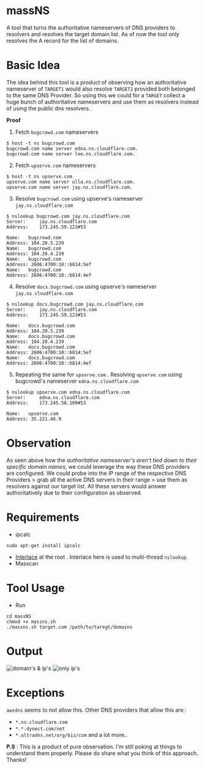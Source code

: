 
# massNS
A tool that turns the authoritative nameservers of DNS providers to resolvers and resolves the target domain list. As of now the tool only resolves the A record for the list of domains.


# Basic Idea

The idea behind this tool is a product of observing how an authoritative nameserver of `TARGET1` would also resolve `TARGET2` provided both belonged to the same DNS Provider. So using this we could for a `TARGET` collect a huge bunch of authoritative nameservers and use them as resolvers instead of using the public dns resolvers.

**Proof**

1. Fetch `bugcrowd.com` nameservers 

```
$ host -t ns bugcrowd.com
bugcrowd.com name server edna.ns.cloudflare.com.
bugcrowd.com name server lee.ns.cloudflare.com.
```
2. Fetch `upserve.com` nameservers 

```
$ host -t ns upserve.com
upserve.com name server ulla.ns.cloudflare.com.
upserve.com name server jay.ns.cloudflare.com.
```
3. Resolve `bugcrowd.com` using upserve's nameserver `jay.ns.cloudflare.com`

```
$ nslookup bugcrowd.com jay.ns.cloudflare.com
Server:		jay.ns.cloudflare.com
Address:	173.245.59.123#53

Name:	bugcrowd.com
Address: 104.20.5.239
Name:	bugcrowd.com
Address: 104.20.4.239
Name:	bugcrowd.com
Address: 2606:4700:10::6814:5ef
Name:	bugcrowd.com
Address: 2606:4700:10::6814:4ef
```
4. Resolve `docs.bugcrowd.com` using upserve's nameserver `jay.ns.cloudflare.com`

```
$ nslookup docs.bugcrowd.com jay.ns.cloudflare.com
Server:		jay.ns.cloudflare.com
Address:	173.245.59.123#53

Name:	docs.bugcrowd.com
Address: 104.20.5.239
Name:	docs.bugcrowd.com
Address: 104.20.4.239
Name:	docs.bugcrowd.com
Address: 2606:4700:10::6814:5ef
Name:	docs.bugcrowd.com
Address: 2606:4700:10::6814:4ef
```
5. Repeating the same for `upserve.com` . Resolving `upserve.com` using bugcrowd's nameserver `edna.ns.cloudflare.com`

```
$ nslookup upserve.com edna.ns.cloudflare.com
Server:		edna.ns.cloudflare.com
Address:	173.245.58.109#53

Name:	upserve.com
Address: 35.221.46.9
```

# Observation

As seen above how the *authoritative nameserver's aren't tied down to their specific domain names*, we could leverage the way these DNS providers are configured. We could probe into the IP range of the respective DNS Providers > grab all the active DNS servers in their range > use them as resolvers against our target list. All these servers would answer authoritatively due to their configuration as observed.

# Requirements 

- ipcalc

```
sudo apt-get install ipcalc
```
- [Interlace](https://github.com/codingo/Interlace) at the root . Interlace here is used to multi-thread `nslookup`.
- Masscan

# Tool Usage

- Run 

```
cd massNS
chmod +x massns.sh
./massns.sh target.com /path/to/taregt/domains
```

# Output

![domain's & ip's ](https://github.com/Abss0x7tbh/massNS/ss_1.png)
![only ip's](https://github.com/Abss0x7tbh/massNS/ss_2.png)
# Exceptions

`awsdns` seems to not allow this. Other DNS providers that allow this are :

- `*.ns.cloudflare.com` 
- `*.*.dynect.com/net` 
- `*.ultradns.net/org/biz/com`
and a lot more..

**P.S** : This is a product of pure observation. I'm still poking at things to understand them properly. Please do share what you think of this approach. Thanks!
